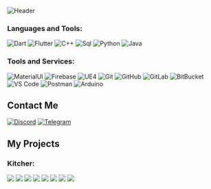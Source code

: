 ![Header](https://github.com/Darkildo/Darkildo/blob/main/assets/logo.jpg)
### Languages and Tools:
![Dart](https://img.shields.io/badge/-Dart-090909?style=for-the-badge&logo=dart&logoColor=097CDB)
![Flutter](https://img.shields.io/badge/-Flutter-090909?style=for-the-badge&logo=flutter&logoColor=47C5FB)
![C++](https://img.shields.io/badge/-C++-090909?style=for-the-badge&logo=C%2b%2b&logoColor=6296CC)
![Sql](https://img.shields.io/badge/-Sql-090909?style=for-the-badge&logo=mysql&logoColor=00648B)
![Python](https://img.shields.io/badge/-Python-black?style=flat-square&logo=Python)
![Java](https://img.shields.io/badge/Java-orange?style=flat-square&logo=java)
### Tools and Services:
![MaterialUI](https://img.shields.io/badge/-MatrialUI-0081CB?style=flat-square&logo=material-UI)
![Firebase](https://img.shields.io/badge/-Firebase-090909?style=for-the-badge&logo=firebase&logoColor=F8C52C)
![UE4](https://img.shields.io/badge/-UE4-090909?style=for-the-badge&logo=mysql&logoColor=00648B)
![Git](https://img.shields.io/badge/-Git-black?style=flat-square&logo=git)
![GitHub](https://img.shields.io/badge/-GitHub-181717?style=flat-square&logo=github)
![GitLab](https://img.shields.io/badge/-GitLab-FCA121?style=flat-square&logo=gitlab)
![BitBucket](https://img.shields.io/badge/-BitBucket-darkblue?style=flat-square&logo=bitbucket)
![VS Code](https://img.shields.io/badge/-VS%20Code-007ACC?style=flat-square&logo=visual-studio-code)
![Postman](https://img.shields.io/badge/Postman-black?style=flat-square&logo=postman)
![Arduino](https://img.shields.io/badge/Arduino-black?style=flat-square&logo=arduino)
## Contact Me
[![Discord](https://img.shields.io/badge/-Discord-090909?style=for-the-badge&logo=C%2b%2b&logoColor=6296CC)]()
[![Telegram](https://img.shields.io/badge/-Telegram-090909?style=for-the-badge&logo=C%2b%2b&logoColor=6296CC)](https://t.me/yghyyl)

## My Projects
### Kitcher:
<img src="https://github.com/Darkildo/Darkildo/blob/main/assets/kt/kitcher_1.jpg" />
<img src="https://github.com/Darkildo/Darkildo/blob/main/assets/kt/kitcher_2.jpg" />
<img src="https://github.com/Darkildo/Darkildo/blob/main/assets/kt/kitcher_3.jpg" />
<img src="https://github.com/Darkildo/Darkildo/blob/main/assets/kt/kitcher_4.jpg" />
<img src="https://github.com/Darkildo/Darkildo/blob/main/assets/kt/kitcher_5.jpg" />
<img src="https://github.com/Darkildo/Darkildo/blob/main/assets/kt/kitcher_6.jpg" />
<img src="https://github.com/Darkildo/Darkildo/blob/main/assets/kt/kitcher_7.jpg" />
<img src="https://github.com/Darkildo/Darkildo/blob/main/assets/kt/kitcher_8.jpg" />

